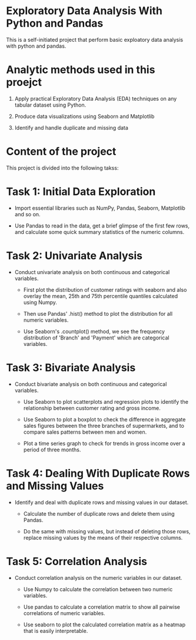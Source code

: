 # Exploratory Data Analysis With Python and Pandas

This is a self-initiated project that perform basic exploatory data analysis with python and pandas.

# Analytic methods used in this proejct
  
  1. Apply practical Exploratory Data Analysis (EDA) techniques on any tabular dataset using Python.

  2. Produce data visualizations using Seaborn and Matplotlib

  3. Identify and handle duplicate and missing data

# Content of the project

This project is divided into the following takss:

# Task 1: Initial Data Exploration

  - Import essential libraries such as NumPy, Pandas, Seaborn, Matplotlib and so on.

  - Use Pandas to read in the data, get a brief glimpse of the first few rows, and calculate some quick summary statistics of the numeric columns.

# Task 2: Univariate Analysis

  - Conduct univariate analysis on both continuous and categorical variables.

    - First plot the distribution of customer ratings with seaborn and also overlay the mean, 25th and 75th percentile quantiles calculated using Numpy.

    - Then use Pandas' .hist() method to plot the distribution for all numeric variables.

    - Use Seaborn's .countplot() method, we see the frequency distribution of 'Branch' and 'Payment' which are categorical variables.

# Task 3: Bivariate Analysis

  - Conduct bivariate analysis on both continuous and categorical variables.

    - Use Seaborn to plot scatterplots and regression plots to identify the relationship between customer rating and gross income.

    - Use Seaborn to plot a boxplot to check the difference in aggregate sales figures between the three branches of supermarkets, and to compare sales patterns between men and women.

    - Plot a time series graph to check for trends in gross income over a period of three months.

# Task 4: Dealing With Duplicate Rows and Missing Values

  - Identify and deal with duplicate rows and missing values in our dataset.

    - Calculate the number of duplicate rows and delete them using Pandas.

    - Do the same with missing values, but instead of deleting those rows,  replace missing values by the means of their respective columns.

# Task 5: Correlation Analysis
  - Conduct correlation analysis on the numeric variables in our dataset.

    - Use Numpy to calculate the correlation between two numeric variables.

    - Use pandas to calculate a correlation matrix to show all pairwise correlations of numeric variables.

    - Use seaborn to plot the calculated correlation matrix as a heatmap that is easily interpretable.
